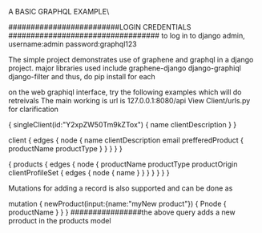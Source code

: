 A BASIC GRAPHQL EXAMPLE\

#########################LOGIN CREDENTIALS ##################################
to log in to django admin,
username:admin
password:graphql123

The simple project demonstrates use of graphene and graphql in a django project.
major libraries used include
graphene-django
django-graphiql
django-filter
and thus, do pip install for each

on the web graphiql interface, try the following examples which will do retreivals
The main working is url is 127.0.0.1:8080/api
View Client/urls.py for clarification

{
  singleClient(id:"Y2xpZW50Tm9kZTox")
  {
    name
    clientDescription
  }
}

  client
  {
    edges
    {
      node
      {
        name
        clientDescription
        email
        prefferedProduct
        {
          productName
          productType
        }
      }
    }
  }
}


{
  products
  {
    edges
    {
      node
      {
        productName
        productType
        productOrigin
        clientProfileSet
        {
          edges
          {
            node
            {
              name
            }
          }
        }
      }
    }
  }
}

Mutations for adding a record is also supported and can be done as

mutation
{
  newProduct(input:{name:"myNew product"})
  {
    Pnode
    {
      productName
    }
  }
}
################the above query adds a new prroduct in the products model

